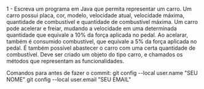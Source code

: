 1 - Escreva um programa em Java que permita representar um carro. Um carro possui placa, cor, modelo, velocidade atual, velocidade máxima, quantidade de combustível e quantidade de combustível máxima. Um carro pode acelerar e freiar, mudando a velocidade em uma determinada quantidade que equivale a 10% da força aplicada no pedal. Ao acelarar, também é consumido combustível, que equivale a 5% da força aplicada no pedal. É também possível abastecer o carro com uma certa quantidade de combustível. Deve ser criado um objeto do tipo carro, e chamados os métodos que representam as funcionalidades.

Comandos para antes de fazer o commit: git config --local user.name "SEU NOME" git config --local user.email "SEU EMAIL"